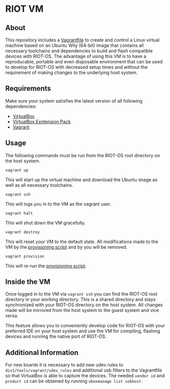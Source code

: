 # RIOT VM


## About
This repository includes a [Vagrantfile](https://github.com/RIOT-OS/RIOT/blob/master/Vagrantfile)
to create and control a Linux virtual machine based on an Ubuntu Wily (64-bit) image that contains
all necessary toolchains and dependencies to build and flash compatible devices with RIOT-OS.
The advantage of using this VM is to have a reproducable, portable and even disposable environment
that can be used to develop for RIOT-OS with decreased setup times and without the requirement of
making changes to the underlying host system.

## Requirements
Make sure your system satisfies the latest version of all following dependencies:
* [VirtualBox](https://www.virtualbox.org/wiki/Downloads)
* [VirtualBox Exntension Pack](https://www.virtualbox.org/wiki/Downloads)
* [Vagrant](https://www.vagrantup.com/downloads.html)

## Usage
The following commands must be run from the RIOT-OS root directory on the host system.

```
vagrant up
```
This will start up the virtual machine and download the Ubuntu image as well as all necessary toolchains.
```
vagrant ssh
```
This will logs you in to the VM as the vagrant user.
```
vagrant halt
```
This will shut down the VM gracefully.
```
vagrant destroy
```
This will reset your VM to the default state. All modifications made to the VM by the
[provisioning script](https://github.com/RIOT-OS/RIOT/tree/master/dist/tools/vagrant/bootstrap.sh)
and by you will be removed.
```
vagrant provision
```
This will re-run the [provisioning script](https://github.com/RIOT-OS/RIOT/tree/master/dist/tools/vagrant/bootstrap.sh).

## Inside the VM
Once logged in to the VM via `vagrant ssh` you can find the RIOT-OS root directory in your
working directory. This is a shared directory and stays synchronized with your RIOT-OS directory
on the host system. All changes made will be mirrored from the host system to the guest system
and vice versa.

This feature allows you to conveniently develop code for RIOT-OS with your preferred IDE on
your host system and use the VM for compiling, flashing devices and running the native port of RIOT-OS.

## Additional Information
For new boards it is necessary to add new udev rules to `dist/tools/vagrant/udev_rules` and
additional usb filters to the Vagrantfile so that VirtualBox is able to capture the devices.
The needed `vendor id` and `product id` can be obtained by running `vboxmanage list usbhost`.
